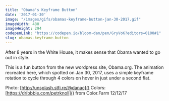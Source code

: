 ```yaml
---
title: "Obama's Keyframe Button"
date: '2017-01-30'
image: "/images/gifs/obamas-keyframe-button-jan-30-2017.gif"
imageWidth: 480
imageHeight: 294
codepenLink: "https://codepen.io/bloom-dan/pen/GryVoK?editors=0100#1"
slug: obamas-keyframe-button
---
```


After 8 years in the White House, it makes sense that Obama wanted to go out in style.

This is a fun button from the new wordpress site, Obama.org. The animation recreated here, which spotted on Jan 30, 2017, uses a simple keyframe rotation to cycle through 4 colors on hover in just under a second flat.

Photo: [http://unsplash.stfi.re/@danac]()
Colors: [https://dribbble.com/petrknoll]() from Color.Farm 12/12/17
